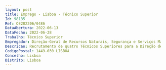 ```yaml
--- 
layout: post
title: Emprego - Lisboa - Técnico Superior
Id: 98135
Ref: OE202206/0486
DataAbertura: 2022-06-13
DataFecho: 2022-06-28
Trabalho: Técnico Superior
Empregador: Direção-Geral de Recursos Naturais, Segurança e Serviços Marítimos
Descricao: Recrutamento de quatro Técnicos Superiores para a Direção de Serviços Jurídicos daDireção Geral de Recursos Naturais, Segurança e Serviços Marítimos (DGRM).
CodigoPostal: 1449-030 LISBOA
Concelho: Lisboa
Distrito: Lisboa
--- 
```

